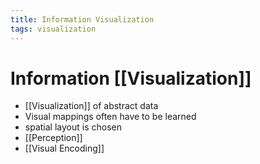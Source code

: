 ```yaml
---
title: Information Visualization
tags: visualization
---
```


# Information [[Visualization]]
- [[Visualization]] of abstract data
- Visual mappings often have to be learned
- spatial layout is chosen
- [[Perception]]
- [[Visual Encoding]]




























































